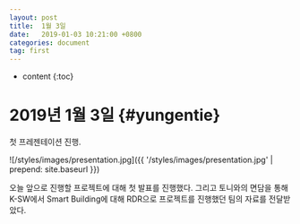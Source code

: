 ```yaml
---
layout: post
title:  1월 3일
date:   2019-01-03 10:21:00 +0800
categories: document
tag: first
---
```


* content
{:toc}


2019년 1월 3일			{#yungentie}
====================================

첫 프레젠테이션 진행.

![/styles/images/presentation.jpg]({{ '/styles/images/presentation.jpg' | prepend: site.baseurl  }})

오늘 앞으로 진행할 프로젝트에 대해 첫 발표를 진행했다.
그리고 토니와의 면담을 통해 K-SW에서 Smart Building에 대해 RDR으로 프로젝트를 진행했던 팀의 자료를 전달받았다.